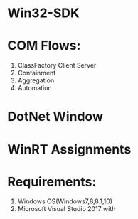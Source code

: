 # Win32-SDK

# COM Flows:
  1. ClassFactory Client Server
  2. Containment
  3. Aggregation
  4. Automation
 
# DotNet Window

# WinRT Assignments

# Requirements:
  1. Windows OS(Windows7,8,8.1,10)
  2. Microsoft Visual Studio 2017 with 



